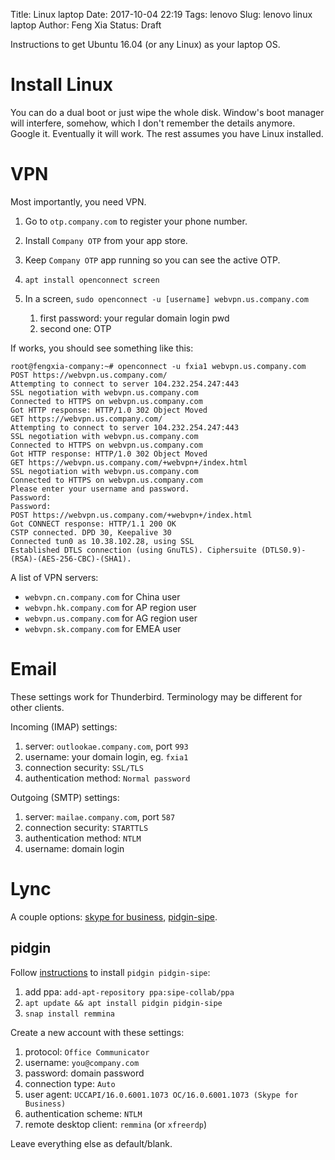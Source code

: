 Title: Linux laptop
Date: 2017-10-04 22:19
Tags: lenovo
Slug: lenovo linux laptop
Author: Feng Xia
Status: Draft

Instructions to get Ubuntu 16.04 (or any Linux) as your laptop OS.

# Install Linux

You can do a dual boot or just wipe the whole disk. Window's boot
manager will interfere, somehow, which I don't remember the details
anymore. Google it. Eventually it will work. The rest assumes you have
Linux installed.

# VPN

Most importantly, you need VPN.

1. Go to `otp.company.com` to register your phone number.
2. Install `Company OTP` from your app store.
3. Keep `Company OTP` app running so you can see the active OTP.
4. `apt install openconnect screen`
5. In a screen, `sudo openconnect -u [username] webvpn.us.company.com`

    1. first password: your regular domain login pwd
    2. second one: OTP

If works, you should see something like this:

```shell
root@fengxia-company:~# openconnect -u fxia1 webvpn.us.company.com
POST https://webvpn.us.company.com/
Attempting to connect to server 104.232.254.247:443
SSL negotiation with webvpn.us.company.com
Connected to HTTPS on webvpn.us.company.com
Got HTTP response: HTTP/1.0 302 Object Moved
GET https://webvpn.us.company.com/
Attempting to connect to server 104.232.254.247:443
SSL negotiation with webvpn.us.company.com
Connected to HTTPS on webvpn.us.company.com
Got HTTP response: HTTP/1.0 302 Object Moved
GET https://webvpn.us.company.com/+webvpn+/index.html
SSL negotiation with webvpn.us.company.com
Connected to HTTPS on webvpn.us.company.com
Please enter your username and password.
Password:
Password:
POST https://webvpn.us.company.com/+webvpn+/index.html
Got CONNECT response: HTTP/1.1 200 OK
CSTP connected. DPD 30, Keepalive 30
Connected tun0 as 10.38.102.28, using SSL
Established DTLS connection (using GnuTLS). Ciphersuite (DTLS0.9)-(RSA)-(AES-256-CBC)-(SHA1).
```

A list of VPN servers:

   - `webvpn.cn.company.com`   for China user
   - `webvpn.hk.company.com`   for AP region user
   - `webvpn.us.company.com`   for AG region user
   - `webvpn.sk.company.com`   for EMEA user​    

# Email

These settings work for Thunderbird. Terminology may be different for
other clients.

Incoming (IMAP) settings:

   1. server: `outlookae.company.com`, port `993`
   2. username: your domain login, eg. `fxia1`
   3. connection security: `SSL/TLS`
   4. authentication method: `Normal password`

Outgoing (SMTP) settings:

   1. server: `mailae.company.com`, port `587`
   2. connection security: `STARTTLS`
   3. authentication method: `NTLM`
   4. username: domain login

# Lync

A couple options: [skype for business][1], [pidgin-sipe][2].

[1]: https://www.skype.com/en/download-skype/skype-for-computer/
[2]: https://launchpad.net/~sipe-collab/+archive/ubuntu/ppa

## pidgin

Follow [instructions][2] to install `pidgin pidgin-sipe`:

   1. add ppa: `add-apt-repository ppa:sipe-collab/ppa`
   2. `apt update && apt install pidgin pidgin-sipe`
   2. `snap install remmina` 

Create a new account with these settings:

   1. protocol: `Office Communicator`
   2. username: `you@company.com`
   3. password: domain password
   4. connection type: `Auto`
   5. user agent: `UCCAPI/16.0.6001.1073 OC/16.0.6001.1073 (Skype for Business)`
   6. authentication scheme: `NTLM`
   7. remote desktop client: `remmina` (or `xfreerdp`)

Leave everything else as default/blank.
